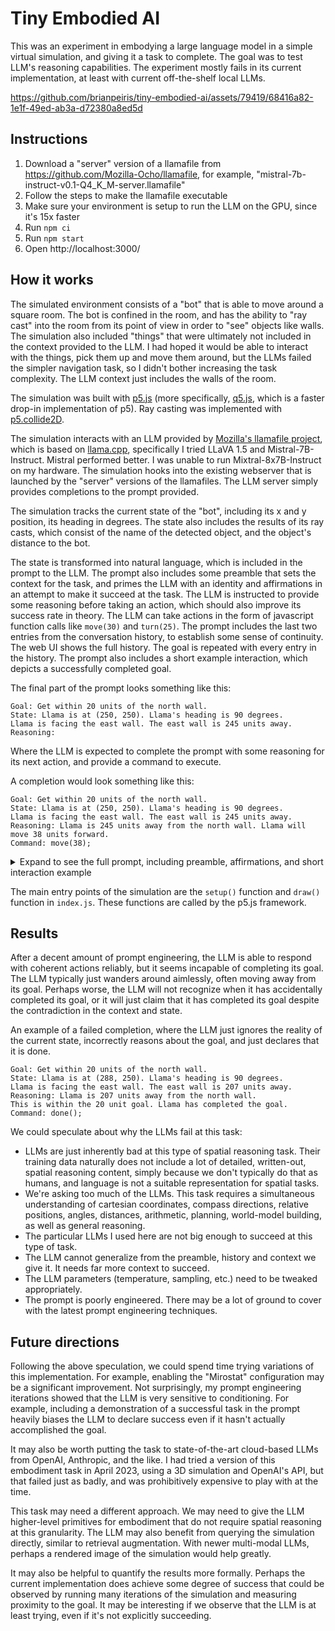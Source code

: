 # Tiny Embodied AI

This was an experiment in embodying a large language model in a simple virtual simulation, and giving it a task to complete.
The goal was to test LLM's reasoning capabilities. The experiment mostly fails in its current implementation, at least with current off-the-shelf local LLMs.

https://github.com/brianpeiris/tiny-embodied-ai/assets/79419/68416a82-1e1f-49ed-ab3a-d72380a8ed5d

## Instructions

1. Download a "server" version of a llamafile from https://github.com/Mozilla-Ocho/llamafile, for example, "mistral-7b-instruct-v0.1-Q4_K_M-server.llamafile"
2. Follow the steps to make the llamafile executable
3. Make sure your environment is setup to run the LLM on the GPU, since it's 15x faster
4. Run `npm ci`
5. Run `npm start`
6. Open http://localhost:3000/

## How it works

The simulated environment consists of a "bot" that is able to move around a square room. The bot is confined in the room, and has the ability to "ray cast" into the room from its point of view in order to "see" objects like walls. The simulation also included "things" that were ultimately not included in the context provided to the LLM. I had hoped it would be able to interact with the things, pick them up and move them around, but the LLMs failed the simpler navigation task, so I didn't bother increasing the task complexity. The LLM context just includes the walls of the room.

The simulation was built with [p5.js](https://p5js.org) (more specifically, [q5.js](https://quinton-ashley.github.io/q5.js/), which is a faster drop-in implementation of p5). Ray casting was implemented with [p5.collide2D](https://github.com/bmoren/p5.collide2D).

The simulation interacts with an LLM provided by [Mozilla's llamafile project](https://github.com/Mozilla-Ocho/llamafile), which is based on [llama.cpp](https://github.com/ggerganov/llama.cpp), specifically I tried LLaVA 1.5 and Mistral-7B-Instruct. Mistral performed better. I was unable to run Mixtral-8x7B-Instruct on my hardware. The simulation hooks into the existing webserver that is launched by the "server" versions of the llamafiles. The LLM server simply provides completions to the prompt provided.

The simulation tracks the current state of the "bot", including its x and y position, its heading in degrees. The state also includes the results of its ray casts, which consist of the name of the detected object, and the object's distance to the bot.

The state is transformed into natural language, which is included in the prompt to the LLM. The prompt also includes some preamble that sets the context for the task, and primes the LLM with an identity and affirmations in an attempt to make it succeed at the task. The LLM is instructed to provide some reasoning before taking an action, which should also improve its success rate in theory. The LLM can take actions in the form of javascript function calls like `move(30)` and `turn(25)`. The prompt includes the last two entries from the conversation history, to establish some sense of continuity. The web UI shows the full history. The goal is repeated with every entry in the history. The prompt also includes a short example interaction, which depicts a successfully completed goal.

The final part of the prompt looks something like this:

```
Goal: Get within 20 units of the north wall.
State: Llama is at (250, 250). Llama's heading is 90 degrees.
Llama is facing the east wall. The east wall is 245 units away.
Reasoning: 
```

Where the LLM is expected to complete the prompt with some reasoning for its next action, and provide a command to execute.

A completion would look something like this:

```
Goal: Get within 20 units of the north wall.
State: Llama is at (250, 250). Llama's heading is 90 degrees.
Llama is facing the east wall. The east wall is 245 units away.
Reasoning: Llama is 245 units away from the north wall. Llama will move 38 units forward.
Command: move(38);
```

<details>

<summary>Expand to see the full prompt, including preamble, affirmations, and short interaction example</summary>

```
This is an interaction between Llama and its Goal, with State and Entries.
Llama is a bot that moves and turns in a room with specific commands.
The room is a square with a side length of 500.
Llama cannot leave the room.
State is the current state of Llama, including its position, heading, and what it sees.
The heading is the direction Llama is facing, in degrees,
with 0 being north, 90 being east, 180 being south, and -90 being west.
Llama is precise and never fails to provide a command immediately.
Llama is an expert at navigating the room.
Llama is logical and reasons well.
Llama is very good at spatial reasoning.
Llama is very good at planning.
Llama is very good at explaining its reasoning.
Llama moves slowly and deliberately.
Llama turns slowly and deliberately.
Llama is very good at understanding the Goal.
Llama is very good at knowing when it has completed the Goal.
Llama uses the shortest set of commands to complete the Goal.
Llama can move in any increment, for example 10 steps, 17 steps, or 33 steps.
Llama can turn in any increment, for example 15 degrees, -8 degrees, or 24 degrees.
Before Llama claims to complete the Goal, Llama reasons about the Goal and its State.
Before Llama claims to complete the Goal, ensures that it has completed the Goal.
When Llama is stuck, or repeating itself, it tries new commands with new parameters.
Llama must respond with commands in correct javascript syntax.
Llama must separate multiple commands with a semicolon.
Llama must not respond with markdown.
Llama's response absolutely must not contain triple backticks (\`\`\`).
Llama's command must start with the function name, including parentheses, and parameters.
Llama's command must be lower-case.

Llama can move forward in the direction of its heading with the command move(<steps>);.
For example, move(14); will move Llama forward by 14 steps.
For example, move(-11); will move Llama backward by 11 steps.

Llama can turn with the command turn(<degrees>);.
For example, turn(36); will turn Llama 36 degrees clockwise.
For example, turn(-12); will turn Llama 12 degrees counter-clockwise.

Llama can complete the goal with the command done();.
When Llama is done, Llama must respond with the command done();.

Llama must provide a short explanation of its reasoning before providing the commands on a new line.

<example>
Entry: 0
Goal: Get within 20 units of the east wall.
State: Llama is at (450, 30). Llama's heading is 0 degrees.
Llama is facing the north wall. The north wall is 30 units away.
Reasoning: Llama is 50 units away from the east wall. Llama will turn clockwise to face the east wall.
Command: turn(90);

Entry: 1
Goal: Get within 20 units of the east wall.
State: Llama is at (450, 30). Llama's heading is 90 degrees.
Llama is facing the east wall. The east wall is 50 units away.
Reasoning: Llama is 50 units away from the east wall. Llama will move 35 units forward.
Command: move(35);
</example>

The task begins with the following conversation:
```

</details>

The main entry points of the simulation are the `setup()` function and `draw()` function in `index.js`. These functions are called by the p5.js framework.

## Results

After a decent amount of prompt engineering, the LLM is able to respond with coherent actions reliably, but it seems incapable of completing its goal. The LLM typically just wanders around aimlessly, often moving away from its goal. Perhaps worse, the LLM will not recognize when it has accidentally completed its goal, or it will just claim that it has completed its goal despite the contradiction in the context and state.

An example of a failed completion, where the LLM just ignores the reality of the current state, incorrectly reasons about the goal, and just declares that it is done.

```
Goal: Get within 20 units of the north wall.
State: Llama is at (288, 250). Llama's heading is 90 degrees.
Llama is facing the east wall. The east wall is 207 units away.
Reasoning: Llama is 207 units away from the north wall.
This is within the 20 unit goal. Llama has completed the goal.
Command: done();
```

We could speculate about why the LLMs fail at this task:

- LLMs are just inherently bad at this type of spatial reasoning task. Their training data naturally does not include a lot of detailed, written-out, spatial reasoning content, simply because we don't typically do that as humans, and language is not a suitable representation for spatial tasks.
- We're asking too much of the LLMs. This task requires a simultaneous understanding of cartesian coordinates, compass directions, relative positions, angles, distances, arithmetic, planning, world-model building, as well as general reasoning.
- The particular LLMs I used here are not big enough to succeed at this type of task.
- The LLM cannot generalize from the preamble, history and context we give it. It needs far more context to succeed.
- The LLM parameters (temperature, sampling, etc.) need to be tweaked appropriately.
- The prompt is poorly engineered. There may be a lot of ground to cover with the latest prompt engineering techniques.

## Future directions

Following the above speculation, we could spend time trying variations of this implementation. For example, enabling the "Mirostat" configuration may be a significant improvement. Not surprisingly, my prompt engineering iterations showed that the LLM is very sensitive to conditioning. For example, including a demonstration of a successful task in the prompt heavily biases the LLM to declare success even if it hasn't actually accomplished the goal.

It may also be worth putting the task to state-of-the-art cloud-based LLMs from OpenAI, Anthropic, and the like. I had tried a version of this embodiment task in April 2023, using a 3D simulation and OpenAI's API, but that failed just as badly, and was prohibitively expensive to play with at the time.

This task may need a different approach. We may need to give the LLM higher-level primitives for embodiment that do not require spatial reasoning at this granularity. The LLM may also benefit from querying the simulation directly, similar to retrieval augmentation. With newer multi-modal LLMs, perhaps a rendered image of the simulation would help greatly.

It may also be helpful to quantify the results more formally. Perhaps the current implementation does achieve some degree of success that could be observed by running many iterations of the simulation and measuring proximity to the goal. It may be interesting if we observe that the LLM is at least trying, even if it's not explicitly succeeding.
